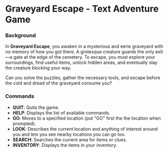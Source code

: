 # Graveyard Escape - Text Adventure Game

### Background

In **Graveyard Escape**, you awaken in a mysterious and eerie graveyard with no memory of how you got there. A grotesque creature guards the only exit—a gate at the edge of the cemetery. To escape, you must explore your surroundings, find useful items, unlock hidden areas, and eventually slay the creature blocking your way.

Can you solve the puzzles, gather the necessary tools, and escape before the cold and dread of the graveyard consume you?

### Commands

- **QUIT**: Quits the game.
- **HELP**: Displays the list of available commands.
- **GO**: Moves to a specified location (put "GO" first the the location when prompted).
- **LOOK**: Describes the current location and anything of interest around you and lets you see nearby locations you can go too.
- **SEARCH**: Searches the current area for items or clues.
- **INVENTORY**: Displays the items in your inventory.

